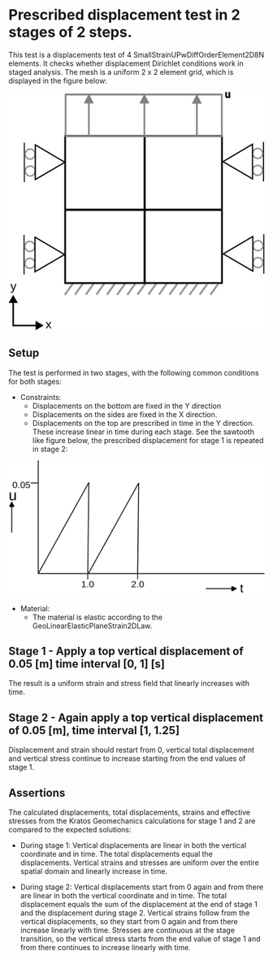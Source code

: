 # Prescribed displacement test in 2 stages of 2 steps.

This test is a displacements test of 4 SmallStrainUPwDiffOrderElement2D8N elements.
It checks whether displacement Dirichlet conditions work in staged analysis.
The mesh is a uniform 2 x 2 element grid, which is displayed in the figure below:

![MeshStructure](MeshStructure.svg)

## Setup

The test is performed in two stages, with the following common conditions for both stages:

- Constraints:
    - Displacements on the bottom are fixed in the Y direction
    - Displacements on the sides are fixed in the X direction.
    - Displacements on the top are prescribed in time in the Y direction. These increase linear in time during each stage. See the sawtooth like figure below, the prescribed displacement for stage 1 is repeated in stage 2:

![PrescribedDisplacement](PrescribedDisplacement.svg)

- Material:
    - The material is elastic according to the GeoLinearElasticPlaneStrain2DLaw.

## Stage 1 - Apply a top vertical displacement of 0.05 [m] time interval \[0, 1\] [s]

The result is a uniform strain and stress field that linearly increases with time.

## Stage 2 - Again apply a top vertical displacement of 0.05 [m], time interval \[1, 1.25\]

Displacement and strain should restart from 0, vertical total displacement and vertical stress continue to increase starting from the end values of stage 1.
## Assertions

The calculated displacements, total displacements, strains and effective stresses from the Kratos Geomechanics calculations for stage 1 and 2 are compared to the expected solutions:

- During stage 1: Vertical displacements are linear in both the vertical coordinate and in time. The total displacements equal the displacements. Vertical strains and stresses are uniform over the entire spatial domain and linearly increase in time.

- During stage 2: Vertical displacements start from 0 again and from there are linear in both the vertical coordinate and in time. The total displacement equals the sum of the displacement at the end of stage 1 and the displacement during stage 2. Vertical strains follow from the vertical displacements, so they start from 0 again and from there increase linearly with time. Stresses are continuous at the stage transition, so the vertical stress starts from the end value of stage 1 and from there continues to increase linearly with time.

